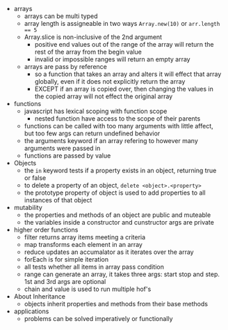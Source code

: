 * arrays
  * arrays can be multi typed
  * array length is assigneable in two ways `Array.new(10)` or `arr.length == 5`
  * Array.slice is non-inclusive of the 2nd argument
    * positive end values out of the range of the array will return the rest of the array from the begin value
    * invalid or impossible ranges will return an empty array
  * arrays are pass by reference
    * so a function that takes an array and alters it will effect that array globally, even if it does not explicitly return the array
    * EXCEPT if an array is copied over, then changing the values in the copied array will not effect the original array
* functions
  * javascript has lexical scoping with function scope
    * nested function have access to the scope of their parents
  * functions can be called with too many arguments with little affect, but too few args can return undefined behavior
  * the arguments keyword if an array refering to however many arguments were passed in
  * functions are passed by value
* Objects 
  * the `in` keyword tests if a property exists in an object, returning true or false
  * to delete a property of an object, `delete <object>.<property>`
  * the prototype property of object is used to add properties to all instances of that object
* mutability
  * the properties and methods of an object are public and muteable
  * the variables inside a constructor and cunstructor args are private
* higher order functions
  * filter returns array items meeting a criteria
  * map transforms each element in an array
  * reduce updates an accumalator as it iterates over the array
  * forEach is for simple iteration
  * all tests whether all items in array pass condition
  * range can generate an array, it takes three args: start stop and step. 1st and 3rd args are optional
  * chain and value is used to run multiple hof's  
* About Inheritance
  * objects inherit properties and methods from their base methods
* applications
  * problems can be solved imperatively or functionally
